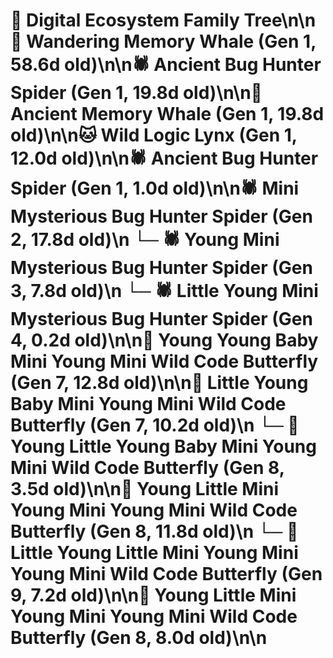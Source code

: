 # 🌳 Digital Ecosystem Family Tree\n\n🐋 Wandering Memory Whale (Gen 1, 58.6d old)\n\n🕷️ Ancient Bug Hunter Spider (Gen 1, 19.8d old)\n\n🐋 Ancient Memory Whale (Gen 1, 19.8d old)\n\n🐱 Wild Logic Lynx (Gen 1, 12.0d old)\n\n🕷️ Ancient Bug Hunter Spider (Gen 1, 1.0d old)\n\n🕷️ Mini Mysterious Bug Hunter Spider (Gen 2, 17.8d old)\n  └─ 🕷️ Young Mini Mysterious Bug Hunter Spider (Gen 3, 7.8d old)\n    └─ 🕷️ Little Young Mini Mysterious Bug Hunter Spider (Gen 4, 0.2d old)\n\n🦋 Young Young Baby Mini Young Mini Wild Code Butterfly (Gen 7, 12.8d old)\n\n🦋 Little Young Baby Mini Young Mini Wild Code Butterfly (Gen 7, 10.2d old)\n  └─ 🦋 Young Little Young Baby Mini Young Mini Wild Code Butterfly (Gen 8, 3.5d old)\n\n🦋 Young Little Mini Young Mini Young Mini Wild Code Butterfly (Gen 8, 11.8d old)\n  └─ 🦋 Little Young Little Mini Young Mini Young Mini Wild Code Butterfly (Gen 9, 7.2d old)\n\n🦋 Young Little Mini Young Mini Young Mini Wild Code Butterfly (Gen 8, 8.0d old)\n\n